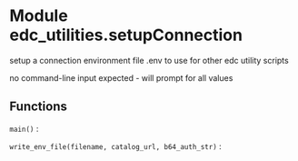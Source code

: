 Module edc_utilities.setupConnection
====================================
setup a connection environment file .env<string> to use for other edc utility scripts

no command-line input expected - will prompt for all values

Functions
---------

    
`main()`
:   

    
`write_env_file(filename, catalog_url, b64_auth_str)`
: